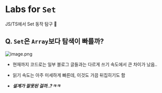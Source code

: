 # Labs for `Set`

JS/TS에서 Set 동작 탐구 🧐

## Q. `Set`은 `Array`보다 탐색이 빠를까?

![image.png](https://cdn.hashnode.com/res/hashnode/image/upload/v1633568765167/Zli8bRjx8.png)

- 현재까지 코드로는 일부 블로그 글들과는 다르게 쓰기 속도에서 큰 차이가 났음..

- 읽기 속도는 아주 미세하게 빠른데, 이것도 가끔 뒤집히기도 함

- **_설계가 잘못된 걸까..?ㅋㅋ_**
